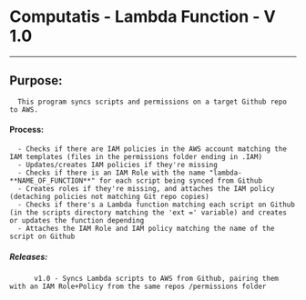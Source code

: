 #   Computatis - Lambda Function - V 1.0
--------------------------------------------------------------------------------
## Purpose:
      This program syncs scripts and permissions on a target Github repo to AWS.

#### Process:  
      - Checks if there are IAM policies in the AWS account matching the IAM templates (files in the permissions folder ending in .IAM)
      - Updates/creates IAM policies if they're missing
      - Checks if there is an IAM Role with the name "lambda-**NAME_OF_FUNCTION**" for each script being synced from Github
      - Creates roles if they're missing, and attaches the IAM policy (detaching policies not matching Git repo copies)
      - Checks if there's a Lambda function matching each script on Github (in the scripts directory matching the 'ext =' variable) and creates or updates the function depending
      - Attaches the IAM Role and IAM policy matching the name of the script on Github

##### Releases:
          v1.0 - Syncs Lambda scripts to AWS from Github, pairing them with an IAM Role+Policy from the same repos /permissions folder
